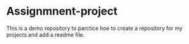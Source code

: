 # Assignmnent-project
This is a demo repository to parctice hoe to create a repository for my projects and add a readme file.
